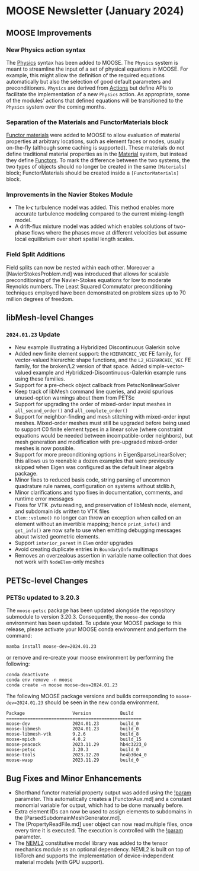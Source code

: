 # MOOSE Newsletter (January 2024)

## MOOSE Improvements

### New Physics action syntax

The [Physics](syntax/Physics/index.md) syntax has been added to MOOSE. The `Physics` system is meant
to streamline the input of a set of physical equations in MOOSE. For example, this might allow the
definition of the required equations automatically but also the selection of good default parameters
and preconditioners. `Physics` are derived from [Actions](source/actions/Action.md) but define
APIs to facilitate the implementation of a new `Physics` action. As appropriate, some of the modules'
actions that defined equations will be transitioned to the `Physics` system over the coming months.

### Separation of the Materials and FunctorMaterials block

[Functor materials](syntax/FunctorMaterials/index.md) were added to MOOSE to
allow evaluation of material properties at arbitrary locations, such as element
faces or nodes, usually on-the-fly (although some caching is supported). These materials do not define traditional material properties as in the
[Material](syntax/Materials/index.md) system, but instead they define
[Functors](syntax/Functors/index.md). To mark the difference between the two systems,
the two types of objects should no longer be created in the same `[Materials]` block;
FunctorMaterials should be created inside a `[FunctorMaterials]` block.

### Improvements in the Navier Stokes Module

- The k-$\epsilon$ turbulence model was added. This method enables more accurate turbulence modeling compared to the current mixing-length model.
- A drift-flux mixture model was added which enables solutions of two-phase flows where the phases move at different velocities but assume local equilibrium over short spatial length scales.

### Field Split Additions

Field splits can now be nested within each other. Moreover a [NavierStokesProblem.md] was introduced
that allows for scalable preconditioning of the Navier-Stokes equations for low to moderate Reynolds
numbers. The Least Squared Commutator preconditioning techniques employed have been demonstrated on
problem sizes up to 70 million degrees of freedom.

## libMesh-level Changes

### `2024.01.23` Update

- New example illustrating a Hybridized Discontinuous Galerkin solve
- Added new finite element support: the `HIERARCHIC_VEC` FE family,
  for vector-valued hierarchic shape functions, and the
  `L2_HIERARCHIC_VEC` FE family, for the broken/L2 version of that
  space.  Added simple-vector-valued example and
  Hybridized-Discontinuous-Galerkin example runs using these families.
- Support for a pre-check object callback from PetscNonlinearSolver
- Keep track of libMesh command line queries, and avoid spurious
  unused-option warnings about them from PETSc
- Support for upgrading the order of mixed-order input meshes in
  `all_second_order()` and `all_complete_order()`
- Support for neighbor-finding and mesh stitching with mixed-order
  input meshes.  Mixed-order meshes must still be upgraded before
  being used to support C0 finite element types in a linear solve
  (where constraint equations would be needed between
  incompatible-order neighbors), but mesh generation and modification
  with pre-upgraded mixed-order meshes is now possible.
- Support for more preconditioning options in EigenSparseLinearSolver;
  this allows us to reenable a dozen examples that were previously
  skipped when Eigen was configured as the default linear algebra
  package.
- Minor fixes to reduced basis code, string parsing of uncommon
  quadrature rule names, configuration on systems without stdlib.h,
- Minor clarifications and typo fixes in documentation, comments, and
  runtime error messages
- Fixes for VTK .pvtu reading, and preservation of libMesh node, element,
  and subdomain ids written to VTK files
- `Elem::volume()` no longer can throw an exception when called on an
  element without an invertible mapping; hence `print_info()` and
  `get_info()` are now safe to use when emitting debugging messages about
  twisted geometric elements.
- Support `interior_parent` in `Elem` order upgrades
- Avoid creating duplicate entries in `BoundaryInfo` multimaps
- Removes an overzealous assertion in variable name collection that
  does not work with `NodeElem`-only meshes

## PETSc-level Changes

### PETSc updated to 3.20.3

The `moose-petsc` package has been updated alongside the repository submodule to version 3.20.3.
Consequently, the `moose-dev` conda environment has been updated. To update your MOOSE
package to this release, please activate your MOOSE conda environment and perform the command:

```
mamba install moose-dev=2024.01.23
```

or remove and re-create your moose environment by performing the following:

```
conda deactivate
conda env remove -n moose
conda create -n moose moose-dev=2024.01.23
```

The following MOOSE package versions and builds corresponding to `moose-dev=2024.01.23` should be
seen in the new conda environment.

```
Package                  Version           Build
===================================================
moose-dev                2024.01.23        build_0
moose-libmesh            2024.01.23        build_0
moose-libmesh-vtk        9.2.6             build_8
moose-mpich              4.0.2             build_15
moose-peacock            2023.11.29        hb4c3223_0
moose-petsc              3.20.3            build_0
moose-tools              2023.12.20        he4b30e4_0
moose-wasp               2023.11.29        build_0
```

## Bug Fixes and Minor Enhancements

- Shorthand functor material property output was added using the [!param](/FunctorMaterials/GenericFunctorMaterial/output_properties) parameter. This automatically creates a [FunctorAux.md] and a constant monomial variable for output, which had to be done manually before.
- Extra element IDs can now be used to assign elements to subdomains in the [ParsedSubdomainMeshGenerator.md].
- The [PropertyReadFile.md] user object can now read multiple files, once every time it is executed. The execution is controlled with the [!param](/UserObjects/PropertyReadFile/execute_on) parameter.
- The [NEML2](syntax/NEML2/index.md) constitutive model library was added to the tensor mechanics module as an optional dependency. NEML2 is built on top of libTorch and supports the implementation of device-independent material models (with GPU support).
